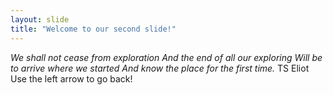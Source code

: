 ```yaml
---
layout: slide
title: "Welcome to our second slide!"
---
```

*We shall not cease from exploration 
And the end of all our exploring 
Will be to arrive where we started 
And know the place for the first time.* TS Eliot
Use the left arrow to go back!
